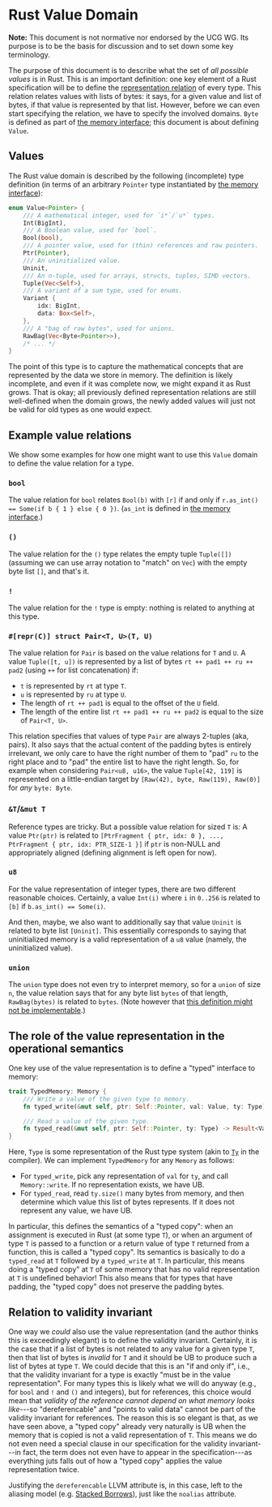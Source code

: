 # Rust Value Domain

**Note:** This document is not normative nor endorsed by the UCG WG. Its purpose is to be the basis for discussion and to set down some key terminology.

The purpose of this document is to describe what the set of *all possible values* is in Rust.
This is an important definition: one key element of a Rust specification will be to define the [representation relation][representation] of every type.
This relation relates values with lists of bytes: it says, for a given value and list of bytes, if that value is represented by that list.
However, before we can even start specifying the relation, we have to specify the involved domains.
`Byte` is defined as part of [the memory interface][memory-interface]; this document is about defining `Value`.

[representation]: https://github.com/rust-lang/unsafe-code-guidelines/blob/master/reference/src/glossary.md#representation
[memory-interface]: memory-interface.md

## Values

The Rust value domain is described by the following (incomplete) type definition (in terms of an arbitrary `Pointer` type instantiated by [the memory interface][memory-interface]):

```rust
enum Value<Pointer> {
    /// A mathematical integer, used for `i*`/`u*` types.
    Int(BigInt),
    /// A Boolean value, used for `bool`.
    Bool(bool),
    /// A pointer value, used for (thin) references and raw pointers.
    Ptr(Pointer),
    /// An uninitialized value.
    Uninit,
    /// An n-tuple, used for arrays, structs, tuples, SIMD vectors.
    Tuple(Vec<Self>),
    /// A variant of a sum type, used for enums.
    Variant {
        idx: BigInt,
        data: Box<Self>,
    },
    /// A "bag of raw bytes", used for unions.
    RawBag(Vec<Byte<Pointer>>),
    /* ... */
}
```

The point of this type is to capture the mathematical concepts that are represented by the data we store in memory.
The definition is likely incomplete, and even if it was complete now, we might expand it as Rust grows.
That is okay; all previously defined representation relations are still well-defined when the domain grows, the newly added values will just not be valid for old types as one would expect.

## Example value relations

We show some examples for how one might want to use this `Value` domain to define the value relation for a type.

### `bool`

The value relation for `bool` relates `Bool(b)` with `[r]` if and only if `r.as_int() == Some(if b { 1 } else { 0 })`.
(`as_int` is defined in [the memory interface][memory-interface].)

### `()`

The value relation for the `()` type relates the empty tuple `Tuple([])` (assuming we can use array notation to "match" on `Vec`) with the empty byte list `[]`, and that's it.

### `!`

The value relation for the `!` type is empty: nothing is related to anything at this type.

### `#[repr(C)] struct Pair<T, U>(T, U)`

The value relation for `Pair` is based on the value relations for `T` and `U`.
A value `Tuple([t, u])` is represented by a list of bytes `rt ++ pad1 ++ ru ++ pad2` (using `++` for list concatenation) if:

* `t` is represented by `rt` at type `T`.
* `u` is represented by `ru` at type `U`.
* The length of `rt ++ pad1` is equal to the offset of the `U` field.
* The length of the entire list `rt ++ pad1 ++ ru ++ pad2` is equal to the size of `Pair<T, U>`.

This relation specifies that values of type `Pair` are always 2-tuples (aka, pairs).
It also says that the actual content of the padding bytes is entirely irrelevant, we only care to have the right number of them to "pad" `ru` to the right place and to "pad" the entire list to have the right length.
So, for example when considering `Pair<u8, u16>`, the value `Tuple[42, 119]` is represented on a little-endian target by `[Raw(42), byte, Raw(119), Raw(0)]` for *any* `byte: Byte`.

### `&T`/`&mut T`

Reference types are tricky.
But a possible value relation for sized `T` is:
A value `Ptr(ptr)` is related to `[PtrFragment { ptr, idx: 0 }, ..., PtrFragment { ptr, idx: PTR_SIZE-1 }]` if `ptr` is non-NULL and appropriately aligned (defining alignment is left open for now).

### `u8`

For the value representation of integer types, there are two different reasonable choices.
Certainly, a value `Int(i)` where `i` in `0..256` is related to `[b]` if `b.as_int() == Some(i)`.

And then, maybe, we also want to additionally say that value `Uninit` is related to byte list `[Uninit]`.
This essentially corresponds to saying that uninitialized memory is a valid representation of a `u8` value (namely, the uninitialized value).

### `union`

The `union` type does not even try to interpret memory, so for a `union` of size `n`, the value relation says that for any byte list `bytes` of that length, `RawBag(bytes)` is related to `bytes`.
(Note however that [this definition might not be implementable](https://github.com/rust-lang/unsafe-code-guidelines/issues/156).)

## The role of the value representation in the operational semantics

One key use of the value representation is to define a "typed" interface to memory:

```rust
trait TypedMemory: Memory {
    /// Write a value of the given type to memory.
    fn typed_write(&mut self, ptr: Self::Pointer, val: Value, ty: Type) -> Result;

    /// Read a value of the given type.
    fn typed_read(&mut self, ptr: Self::Pointer, ty: Type) -> Result<Value>;
}
```

Here, `Type` is some representation of the Rust type system (akin to [`Ty`](https://doc.rust-lang.org/nightly/nightly-rustc/rustc/ty/type.Ty.html) in the compiler).
We can implement `TypedMemory` for any `Memory` as follows:
* For `typed_write`, pick any representation of `val` for `ty`, and call `Memory::write`. If no representation exists, we have UB.
* For `typed_read`, read `ty.size()` many bytes from memory, and then determine which value this list of bytes represents. If it does not represent any value, we have UB.

In particular, this defines the semantics of a "typed copy": when an assignment is executed in Rust (at some type `T`), or when an argument of type `T` is passed to a function or a return value of type `T` returned from a function, this is called a "typed copy".
Its semantics is basically to do a `typed_read` at `T` followed by a `typed_write` at `T`.
In particular, this means doing a "typed copy" at `T` of some memory that has no valid representation at `T` is undefined behavior!
This also means that for types that have padding, the "typed copy" does not preserve the padding bytes.

## Relation to validity invariant

One way we *could* also use the value representation (and the author thinks this is exceedingly elegant) is to define the validity invariant.
Certainly, it is the case that if a list of bytes is not related to any value for a given type `T`, then that list of bytes is *invalid* for `T` and it should be UB to produce such a list of bytes at type `T`.
We could decide that this is an "if and only if", i.e., that the validity invariant for a type is exactly "must be in the value representation".
For many types this is likely what we will do anyway (e.g., for `bool` and `!` and `()` and integers), but for references, this choice would mean that *validity of the reference cannot depend on what memory looks like*---so "dereferencable" and "points to valid data" cannot be part of the validity invariant for references.
The reason this is so elegant is that, as we have seen above, a "typed copy" already very naturally is UB when the memory that is copied is not a valid representation of `T`.
This means we do not even need a special clause in our specification for the validity invariant---in fact, the term does not even have to appear in the specification---as everything juts falls out of how a "typed copy" applies the value representation twice.

Justifying the `dereferencable` LLVM attribute is, in this case, left to the aliasing model (e.g. [Stacked Borrows]), just like the `noalias` attribute.

[Stacked Borrows]: stacked-borrows.md
